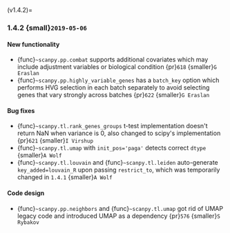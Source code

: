 (v1.4.2)=
### 1.4.2 {small}`2019-05-06`

#### New functionality

- {func}`~scanpy.pp.combat` supports additional covariates which may include adjustment variables or biological condition {pr}`618` {smaller}`G Eraslan`
- {func}`~scanpy.pp.highly_variable_genes` has a `batch_key` option which performs HVG selection in each batch separately to avoid selecting genes that vary strongly across batches {pr}`622` {smaller}`G Eraslan`

#### Bug fixes

- {func}`~scanpy.tl.rank_genes_groups` t-test implementation doesn't return NaN when variance is 0, also changed to scipy's implementation {pr}`621` {smaller}`I Virshup`
- {func}`~scanpy.tl.umap` with `init_pos='paga'` detects correct `dtype` {smaller}`A Wolf`
- {func}`~scanpy.tl.louvain` and {func}`~scanpy.tl.leiden` auto-generate `key_added=louvain_R` upon passing `restrict_to`, which was temporarily changed in `1.4.1` {smaller}`A Wolf`

#### Code design

- {func}`~scanpy.pp.neighbors` and {func}`~scanpy.tl.umap` got rid of UMAP legacy code and introduced UMAP as a dependency {pr}`576` {smaller}`S Rybakov`
